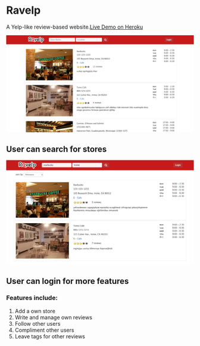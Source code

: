 # Ravelp
A Yelp-like review-based website.[Live Demo on Heroku](https://ravelp.herokuapp.com/)  

![Ravelp](https://github.com/chunyenHuang/ravelp/blob/master/screenshots/home.png)

## User can search for stores
![Ravelp](https://github.com/chunyenHuang/ravelp/blob/master/screenshots/search.png)

## User can login for more features
### Features include:
1. Add a own store
2. Write and manage own reviews
3. Follow other users
4. Compliment other users
5. Leave tags for other reviews
